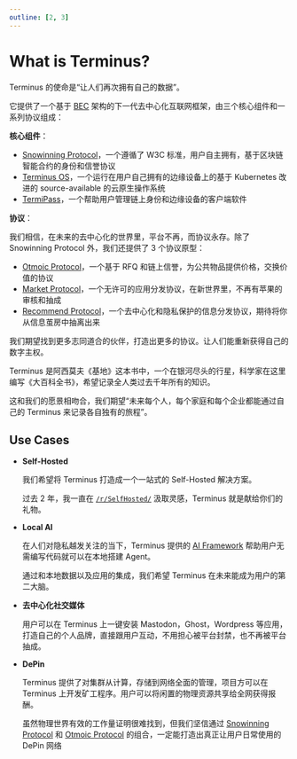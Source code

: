 ```yaml
---
outline: [2, 3]
---
```


# What is Terminus?

Terminus 的使命是“让人们再次拥有自己的数据”。

它提供了一个基于 [BEC](./bec/) 架构的下一代去中心化互联网框架，由三个核心组件和一系列协议组成：

**核心组件**：

- [Snowinning Protocol](../snowinning/overview.md)，一个遵循了 W3C 标准，用户自主拥有，基于区块链智能合约的身份和信誉协议
- [Terminus OS](../terminus/overview.md)，一个运行在用户自己拥有的边缘设备上的基于 Kubernetes 改进的 source-available 的云原生操作系统
- [TermiPass](../../how-to/termipass/overview.md)，一个帮助用户管理链上身份和边缘设备的客户端软件

**协议**：

我们相信，在未来的去中心化的世界里，平台不再，而协议永存。除了 Snowinning Protocol 外，我们还提供了 3 个协议原型：

- [Otmoic Protocol](../protocol/otmoic.md)，一个基于 RFQ 和链上信誉，为公共物品提供价格，交换价值的协议
- [Market Protocol](../protocol/market.md)，一个无许可的应用分发协议，在新世界里，不再有苹果的审核和抽成
- [Recommend Protocol](../protocol/recommend.md)，一个去中心化和隐私保护的信息分发协议，期待将你从信息茧房中抽离出来

我们期望找到更多志同道合的伙伴，打造出更多的协议。让人们能重新获得自己的数字主权。

Terminus 是阿西莫夫《基地》这本书中，一个在银河尽头的行星，科学家在这里编写《大百科全书》，希望记录全人类过去千年所有的知识。

这和我们的愿景相吻合，我们期望“未来每个人，每个家庭和每个企业都能通过自己的 Terminus 来记录各自独有的旅程”。

## Use Cases

- **Self-Hosted**

  我们希望将 Terminus 打造成一个一站式的 Self-Hosted 解决方案。

  过去 2 年，我一直在 [`/r/SelfHosted/`](https://www.reddit.com/r/selfhosted/) 汲取灵感，Terminus 就是献给你们的礼物。

- **Local AI**

  在人们对隐私越发关注的当下，Terminus 提供的 [AI Framework](../terminus/ai.md) 帮助用户无需编写代码就可以在本地搭建 Agent。

  通过和本地数据以及应用的集成，我们希望 Terminus 在未来能成为用户的第二大脑。

- **去中心化社交媒体**

  用户可以在 Terminus 上一键安装 Mastodon，Ghost，Wordpress 等应用，打造自己的个人品牌，直接跟用户互动，不用担心被平台封禁，也不再被平台抽成。

- **DePin**

  Terminus 提供了对集群从计算，存储到网络全面的管理，项目方可以在 Terminus 上开发矿工程序。用户可以将闲置的物理资源共享给全网获得报酬。

  虽然物理世界有效的工作量证明很难找到，但我们坚信通过 [Snowinning Protocol](../snowinning/overview.md) 和 [Otmoic Protocol](../protocol/otmoic.md) 的组合，一定能打造出真正让用户日常使用的 DePin 网络
